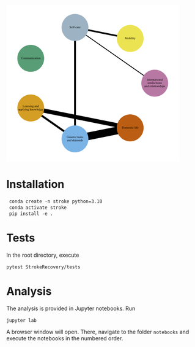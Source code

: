 ![Example Graph](/figs/graph.png)

# Installation

```
 conda create -n stroke python=3.10
 conda activate stroke
 pip install -e .
 ```

# Tests
In the root directory, execute

 ```
pytest StrokeRecovery/tests
 ```

# Analysis
 The analysis is provided in Jupyter notebooks. Run

 ```
jupyter lab
 ```
 
A browser window will open. There, navigate to the folder `notebooks` and execute the notebooks in the numbered order.
